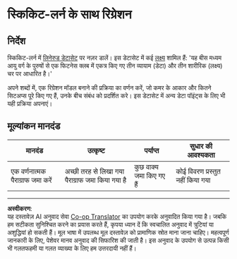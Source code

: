 <!--
CO_OP_TRANSLATOR_METADATA:
{
  "original_hash": "74a5cf83e4ebc302afbcbc4f418afd0a",
  "translation_date": "2025-09-03T22:36:37+00:00",
  "source_file": "2-Regression/1-Tools/assignment.md",
  "language_code": "hi"
}
-->
# स्किकिट-लर्न के साथ रिग्रेशन

## निर्देश

स्किकिट-लर्न में [लिनेरुड डेटासेट](https://scikit-learn.org/stable/modules/generated/sklearn.datasets.load_linnerud.html#sklearn.datasets.load_linnerud) पर नज़र डालें। इस डेटासेट में कई [लक्ष्य](https://scikit-learn.org/stable/datasets/toy_dataset.html#linnerrud-dataset) शामिल हैं: 'यह बीस मध्यम आयु वर्ग के पुरुषों से एक फिटनेस क्लब में एकत्र किए गए तीन व्यायाम (डेटा) और तीन शारीरिक (लक्ष्य) चर पर आधारित है।'

अपने शब्दों में, एक रिग्रेशन मॉडल बनाने की प्रक्रिया का वर्णन करें, जो कमर के आकार और कितने सिटअप्स पूरे किए गए हैं, उनके बीच संबंध को प्रदर्शित करे। इस डेटासेट में अन्य डेटा पॉइंट्स के लिए भी यही प्रक्रिया अपनाएं।

## मूल्यांकन मानदंड

| मानदंड                       | उत्कृष्ट                              | पर्याप्त                      | सुधार की आवश्यकता          |
| ---------------------------- | ------------------------------------ | ---------------------------- | -------------------------- |
| एक वर्णनात्मक पैराग्राफ जमा करें | अच्छी तरह से लिखा गया पैराग्राफ जमा किया गया है | कुछ वाक्य जमा किए गए हैं     | कोई विवरण प्रस्तुत नहीं किया गया |

---

**अस्वीकरण**:  
यह दस्तावेज़ AI अनुवाद सेवा [Co-op Translator](https://github.com/Azure/co-op-translator) का उपयोग करके अनुवादित किया गया है। जबकि हम सटीकता सुनिश्चित करने का प्रयास करते हैं, कृपया ध्यान दें कि स्वचालित अनुवाद में त्रुटियां या अशुद्धियां हो सकती हैं। मूल भाषा में उपलब्ध मूल दस्तावेज़ को प्रामाणिक स्रोत माना जाना चाहिए। महत्वपूर्ण जानकारी के लिए, पेशेवर मानव अनुवाद की सिफारिश की जाती है। इस अनुवाद के उपयोग से उत्पन्न किसी भी गलतफहमी या गलत व्याख्या के लिए हम उत्तरदायी नहीं हैं।